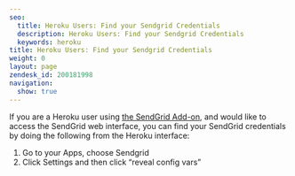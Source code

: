 ```yaml
---
seo:
  title: Heroku Users: Find your Sendgrid Credentials
  description: Heroku Users: Find your Sendgrid Credentials
  keywords: heroku
title: Heroku Users: Find your Sendgrid Credentials
weight: 0
layout: page
zendesk_id: 200181998
navigation:
  show: true
---
```


If you are a Heroku user using [the SendGrid Add-on](https://addons.heroku.com/sendgrid), and would like to access the SendGrid web interface, you can find your SendGrid credentials by doing the following from the Heroku interface:

1. Go to your Apps, choose Sendgrid
2. Click Settings and then click “reveal config vars”

